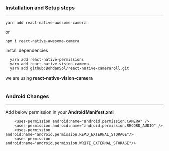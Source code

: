 ### Installation and Setup steps

<hr>

```
yarn add react-native-awesome-camera
```

or

```
npm i react-native-awesome-camera
```

install dependencies

```
  yarn add react-native-permissions
  yarn add react-native-vision-camera
  yarn add github:BohdanSol/react-native-cameraroll.git
```

we are using **react-native-vision-camera**
<br><br>

### Android Changes

<hr>

Add below permission in your **AndroidManifest.xml**

```
    <uses-permission android:name="android.permission.CAMERA" />
    <uses-permission android:name="android.permission.RECORD_AUDIO" />
    <uses-permission android:name="android.permission.READ_EXTERNAL_STORAGE"/>
    <uses-permission android:name="android.permission.WRITE_EXTERNAL_STORAGE"/>
```
